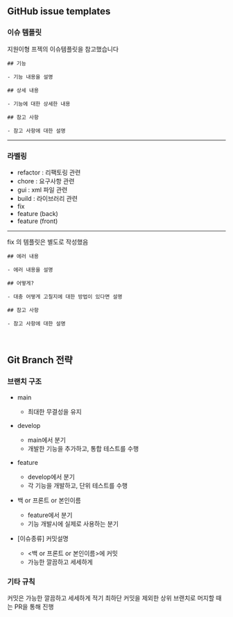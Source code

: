 ## GitHub issue templates

### 이슈 템플릿

지원이형 프젝의 이슈템플릿을 참고했습니다

    ## 기능
    
    - 기능 내용을 설명
    
    ## 상세 내용
    
    - 기능에 대한 상세한 내용
    
    ## 참고 사항
    
    - 참고 사항에 대한 설명

-----

### 라벨링

-    refactor : 리팩토링 관련
-    chore : 요구사항 관련
-    gui : xml 파일 관련
-    build : 라이브러리 관련
-    fix
-    feature (back)
-    feature (front)

-----

fix 의 템플릿은 별도로 작성했음

	## 에러 내용

	- 에러 내용을 설명

	## 어떻게?

	- 대충 어떻게 고칠지에 대한 방법이 있다면 설명

	## 참고 사항

	- 참고 사항에 대한 설명


</br>

## Git Branch 전략

### 브랜치 구조
- main
	- 최대한 무결성을 유지

- develop
	- main에서 분기
	- 개발한 기능을 추가하고, 통합 테스트를 수행

- feature
	- develop에서 분기
	- 각 기능을 개발하고, 단위 테스트를 수행

- 백 or 프론트 or 본인이름
	- feature에서 분기
	- 기능 개발시에 실제로 사용하는 분기

- [이슈종류] 커밋설명
	- <백 or 프론트 or 본인이름>에 커밋
	- 가능한 깔끔하고 세세하게

### 기타 규칙
커밋은 가능한 깔끔하고 세세하게 적기
최하단 커밋을 제외한 상위 브랜치로 머지할 때는 PR을 통해 진행
